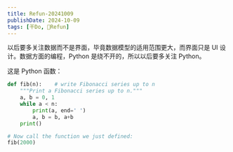 ```yaml
---
title: Refun-20241009
publishDate: 2024-10-09
tags: [干Do, 🍡Refun]
---
```


以后要多关注数据而不是界面，毕竟数据模型的适用范围更大，而界面只是 UI 设计。数据方面的编程，Python 是绕不开的，所以以后要多关注 Python。

这是 Python 函数：

```python
def fib(n):    # write Fibonacci series up to n
    """Print a Fibonacci series up to n."""
    a, b = 0, 1
    while a < n:
        print(a, end=' ')
        a, b = b, a+b
    print()

# Now call the function we just defined:
fib(2000)
```

